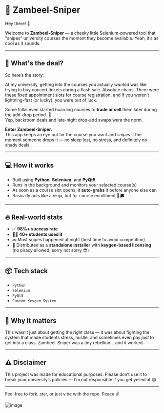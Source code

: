 # 🎯 Zambeel-Sniper

Hey there! 👋

Welcome to **Zambeel-Sniper** — a cheeky little Selenium-powered tool that "snipes" university courses the moment they become available. Yeah, it’s as cool as it sounds.

---

## 🚀 What's the deal?

So here’s the story:

At my university, getting into the courses you actually *wanted* was like trying to buy concert tickets during a flash sale. Absolute chaos. There were these fixed appointment slots for course registration, and if you weren’t lightning-fast (or lucky), you were out of luck.

Some folks even started hoarding courses to **trade or sell** them later during the add-drop period. 😬  
Yep, backroom deals and late-night drop-add swaps were the norm.

**Enter Zambeel-Sniper.**  
This app keeps an eye out for the course you want and *snipes* it the moment someone drops it — no sleep lost, no stress, and definitely no shady deals.

---

## 💻 How it works

- Built using **Python**, **Selenium**, and **PyQt5**
- Runs in the background and monitors your selected course(s)
- As soon as a course slot opens, it **auto-grabs** it before anyone else can
- Basically acts like a ninja, but for course enrollment 🥷🎓

---

## 🔥 Real-world stats

- ✅ **98%+ success rate**
- 👨‍🎓 **40+ students used it**
- 💤 Most snipes happened at night (best time to avoid competition)
- 🔐 Distributed as a **standalone installer** with **keygen-based licensing** (no piracy allowed, sorry not sorry 😎)

---

## 📦 Tech stack

- `Python`
- `Selenium`
- `PyQt5`
- `Custom Keygen System`

---

## 🧠 Why it matters

This wasn’t just about getting the right class — it was about fighting the system that made students stress, hustle, and sometimes even pay *just* to get into a class. Zambeel-Sniper was a tiny rebellion... and it worked.

---

## ⚠️ Disclaimer

This project was made for educational purposes. Please don’t use it to break your university’s policies — I’m not responsible if you get yelled at 😅

---

Feel free to fork, star, or just vibe with the repo. Peace ✌️

![image](https://github.com/user-attachments/assets/859cb4d3-23b1-4e0b-90f6-d5a7264499ca)
